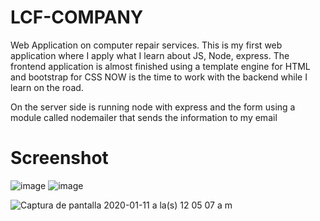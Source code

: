 # LCF-COMPANY
Web Application on computer repair services.
This is my first web application where I apply what I learn about JS, Node, express.
The frontend application is almost finished using a template engine for HTML and bootstrap for CSS
NOW is the time to work with the backend while I learn on the road.

On the server side is running node with express and the form using a module called nodemailer that sends the information to my email

# Screenshot

![image](https://user-images.githubusercontent.com/52179030/71326872-1a895d80-24d7-11ea-88aa-b84866379117.png)
![image](https://user-images.githubusercontent.com/52179030/71326882-3987ef80-24d7-11ea-9ac7-0e044fe9b3c6.png)

![Captura de pantalla 2020-01-11 a la(s) 12 05 07 a  m](https://user-images.githubusercontent.com/52179030/72198589-1a112200-3406-11ea-90f3-5326d168fc25.png)

